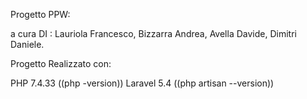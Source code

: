 Progetto PPW:

a cura DI :
Lauriola Francesco,
Bizzarra Andrea,
Avella Davide,
Dimitri Daniele.

Progetto Realizzato con:

PHP 7.4.33 ((php -version))
Laravel 5.4 ((php artisan --version))
